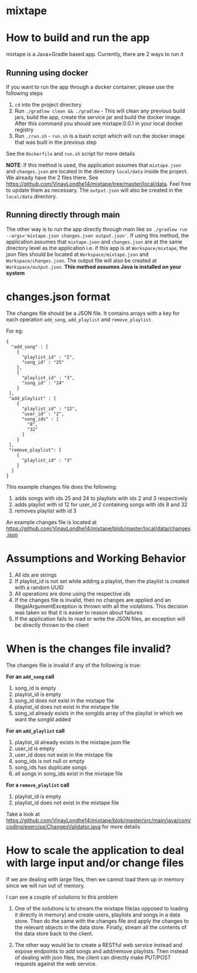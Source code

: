 # mixtape

# How to build and run the app

mixtape is a Java+Gradle based app. Currently, there are 2 ways to run it

## Running using docker

If you want to run the app through a docker container, please use the following steps
1) `cd` into the project directory
2) Run `./gradlew clean && ./gradlew` - This will clean any previous build jars, build the app, create the service jar and build the docker image. After this command you should see mixtape:0.0.1 in your local docker registry
3) Run `./run.sh` - `run.sh` is a bash script which will run the docker image that was built in the previous step

See the `Dockerfile` and `run.sh` script for more details

**NOTE**: If this method is used, the application assumes that `mixtape.json` and `changes.json` are located in the directory `local/data` inside the project. We already have the 2 files there. See https://github.com/VinayLondhe14/mixtape/tree/master/local/data. Feel free to update them as necessary. The `output.json` will also be created in the `local/data` directory. 

## Running directly through main

The other way is to run the app directly through main like so `./gradlew run --args='mixtape.json changes.json output.json'`. If using this method, the application assumes that `mixtape.json` and `changes.json` are at the same directory level as the application i.e. if this app is at `Workspace/mixtape`, the json files should be located at `Workspace/mixtape.json` and `Workspace/changes.json`. The output file will also be created at `Workspace/output.json`. **This method assumes Java is installed on your system**

# changes.json format

The changes file should be a JSON file. It contains arrays with a key for each operation `add_song`, `add_playlist` and `remove_playlist`. 

For eg:
```
{
  "add_song" : [
    {
      "playlist_id" : "2",
      "song_id" : "25"
    },
    {
      "playlist_id" : "3",
      "song_id" : "24"
    }
 ],
 "add_playlist" : [
    {
      "playlist_id" : "12",
      "user_id" : "2",
      "song_ids" : [
        "8",
        "32"
      ]
    }
 ],
 "remove_playlist": [
    {
      "playlist_id" : "3"
    }
  ]
}  
```

This example changes file does the following:
1) adds songs with ids 25 and 24 to playlists with ids 2 and 3 respectively
2) adds playlist with id 12 for user_id 2 containing songs with ids 8 and 32
3) removes playlist with id 3

An example changes file is located at https://github.com/VinayLondhe14/mixtape/blob/master/local/data/changes.json

# Assumptions and Working Behavior

1) All ids are strings
2) If playlist_id is not set while adding a playlist, then the playlist is created with a random UUID
3) All operations are done using the respective ids
4) If the changes file is invalid, then no changes are applied and an IllegalArgumentException is thrown with all the violations. This decision was taken so that it is easier to reason about failures
5) If the application fails to read or write the JSON files, an exception will be directly thrown to the client

# When is the changes file invalid?

The changes file is invalid if any of the following is true:

**For an `add_song` call**
1) song_id is empty
2) playlist_id is empty
3) song_id does not exist in the mixtape file
4) playlist_id does not exist in the mixtape file
5) song_id already exists in the songIds array of the playlist in which we want the songId added

**For an `add_playlist` call**
1) playlist_id already exists in the mixtape.json file
2) user_id is empty
3) user_id does not exist in the mixtape file
4) song_ids is not null or empty
5) song_ids has duplicate songs
6) all songs in song_ids exist in the mixtape file

**For a `remove_playlist` call**
1) playlist_id is empty
2) playlist_id does not exist in the mixtape file

Take a look at https://github.com/VinayLondhe14/mixtape/blob/master/src/main/java/com/coding/exercise/ChangesValidator.java for more details

# How to scale the application to deal with large input and/or change files

If we are dealing with large files, then we cannot load them up in memory since we will run out of memory. 

I can see a couple of solutions to this problem

1) One of the solutions is to stream the mixtape file(as opposed to loading it directly in memory) and create users, playlists and songs in a data store. Then do the same with the changes file and apply the changes to the relevant objects in the data store. Finally, stream all the contents of the data store back to the client. 

2) The other way would be to create a RESTful web service instead and expose endpoints to add songs and add/remove playlists. Then instead of dealing with json files, the client can directly make PUT/POST requests against the web service. 
